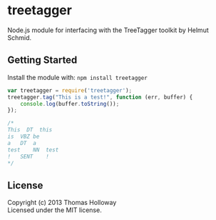 # treetagger 

Node.js module for interfacing with the TreeTagger toolkit by Helmut Schmid.

## Getting Started
Install the module with: `npm install treetagger`

```javascript
var treetagger = require('treetagger');
treetagger.tag("This is a test!", function (err, buffer) {
    console.log(buffer.toString());
});

/*
This  DT  this
is  VBZ be
a   DT  a
test    NN  test
!   SENT    !
*/

```

## License
Copyright (c) 2013 Thomas Holloway  
Licensed under the MIT license.
